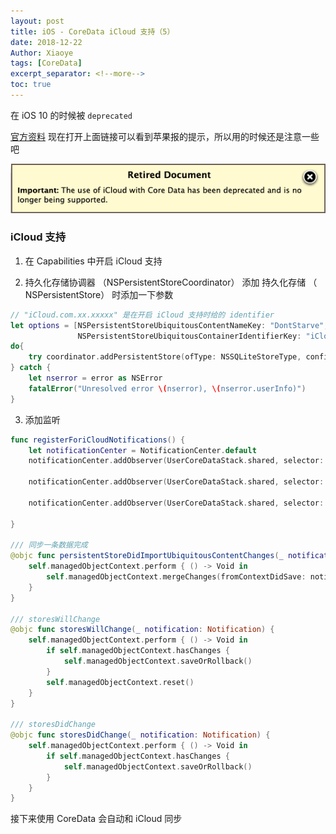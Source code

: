```yaml
---
layout: post
title: iOS - CoreData iCloud 支持（5）
date: 2018-12-22
Author: Xiaoye 
tags: [CoreData]
excerpt_separator: <!--more-->
toc: true
---
```


在 iOS 10 的时候被 `deprecated`

[官方资料](https://developer.apple.com/library/archive/documentation/DataManagement/Conceptual/UsingCoreDataWithiCloudPG/Introduction/Introduction.html#//apple_ref/doc/uid/TP40013491-CH1-SW1)
现在打开上面链接可以看到苹果报的提示，所以用的时候还是注意一些吧

![1.png](../images/2018-12-22-CoreData-iCloud-支持-5/1.png)

<!--more-->


### iCloud 支持
1. 在 Capabilities 中开启 iCloud 支持

2. 持久化存储协调器  （NSPersistentStoreCoordinator） 添加 持久化存储 （ NSPersistentStore）   时添加一下参数

```swift
// "iCloud.com.xx.xxxxx" 是在开启 iCloud 支持时给的 identifier
let options = [NSPersistentStoreUbiquitousContentNameKey: "DontStarve",
               NSPersistentStoreUbiquitousContainerIdentifierKey: "iCloud.com.xx.xxxxx"]
do{
    try coordinator.addPersistentStore(ofType: NSSQLiteStoreType, configurationName: nil, at: url, options: options)
} catch {
    let nserror = error as NSError
    fatalError("Unresolved error \(nserror), \(nserror.userInfo)")
}
```

3. 添加监听

```swift
func registerForiCloudNotifications() {
    let notificationCenter = NotificationCenter.default
    notificationCenter.addObserver(UserCoreDataStack.shared, selector: #selector(storesWillChange(_:)), name: NSNotification.Name.NSPersistentStoreCoordinatorStoresWillChange, object: persistentStoreCoordinator)
    
    notificationCenter.addObserver(UserCoreDataStack.shared, selector: #selector(storesDidChange(_:)), name: NSNotification.Name.NSPersistentStoreCoordinatorStoresDidChange, object: persistentStoreCoordinator)
    
    notificationCenter.addObserver(UserCoreDataStack.shared, selector: #selector(persistentStoreDidImportUbiquitousContentChanges(_:)), name: NSNotification.Name.NSPersistentStoreDidImportUbiquitousContentChanges, object: persistentStoreCoordinator)
    
}

/// 同步一条数据完成
@objc func persistentStoreDidImportUbiquitousContentChanges(_ notification: Notification) {
    self.managedObjectContext.perform { () -> Void in
        self.managedObjectContext.mergeChanges(fromContextDidSave: notification)
    }
}

/// storesWillChange
@objc func storesWillChange(_ notification: Notification) {
    self.managedObjectContext.perform { () -> Void in
        if self.managedObjectContext.hasChanges {
            self.managedObjectContext.saveOrRollback()
        }
        self.managedObjectContext.reset()
    }
}

/// storesDidChange
@objc func storesDidChange(_ notification: Notification) {
    self.managedObjectContext.perform { () -> Void in
        if self.managedObjectContext.hasChanges {
            self.managedObjectContext.saveOrRollback()
        }
    }
}
```

接下来使用 CoreData 会自动和 iCloud 同步